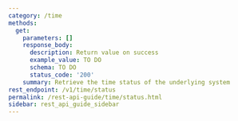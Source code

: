 ```yaml
---
category: /time
methods:
  get:
    parameters: []
    response_body:
      description: Return value on success
      example_value: TO DO
      schema: TO DO
      status_code: '200'
    summary: Retrieve the time status of the underlying system
rest_endpoint: /v1/time/status
permalink: /rest-api-guide/time/status.html
sidebar: rest_api_guide_sidebar
---
```

